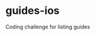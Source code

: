 # guides-ios
Coding challenge for listing guides

<!-- ## Setup

Developed with `Xcode Version 10.3 (10G8)`

This project uses [Carthage](https://github.com/Carthage/Carthage)<sup>*</sup>. To install dependencies use:
```
carthage bootstrap --platform iOS
```
> *I pesonaly don't like Cocoapods Workspace magics, also I feel that Carthage is more safe<sup>**</sup> and transparent.
> ** With cocoapods any dependency has the ability to run randon scripts described on the Podspec.


## Dependencies

[Kingfischer](https://github.com/onevcat/Kingfisher)
> Image loading and caching, used for icons on cells.I choose Kingfischer because it has less issues and more recent commits when compared with [Haneke](https://github.com/Haneke/HanekeSwift)

 
## Architecture

- It's a small project so I decided to go with Apples's MVC, just with separation of the cell.
- Created a simple networking layer, usign URLSession and the power og Swift Codable for object mapping.
- This approach allows for mock json files
- Using ApiRoute, we centralize all the API routes that might be called in the Facades
-->